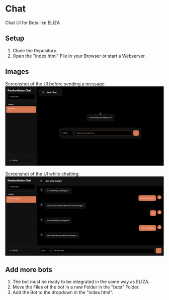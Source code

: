 # Chat
Chat UI for Bots like ELIZA

## Setup
1. Clone the Repository.
2. Open the "index.html" File in your Browser or start a Webserver.

## Images
Screenshot of the UI before sending a message:
![Screenshot of the UI before sending a message](README_Images/Image_1.png)

Screenshot of the UI while chatting:
![Screenshot of the UI while chatting](README_Images/Image_2.png)

## Add more bots
1. The bot must be ready to be integrated in the same way as ELIZA.
2. Move the Files of the bot in a new Folder in the "bots" Folder.
3. Add the Bot to the dropdown in the "index.html".
